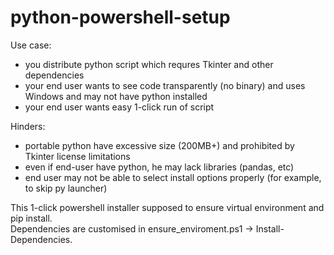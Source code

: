 # python-powershell-setup

Use case:
- you distribute python script which requres Tkinter and other dependencies
- your end user wants to see code transparently (no binary) and uses Windows and may not have python installed
- your end user wants easy 1-click run of script

Hinders:
- portable python have excessive size (200MB+) and prohibited by Tkinter license limitations
- even if end-user have python, he may lack libraries (pandas, etc)
- end user may not be able to select install options properly (for example, to skip py launcher)

This 1-click powershell installer supposed to ensure virtual environment and pip install.  
Dependencies are customised in ensure_enviroment.ps1 -> Install-Dependencies.
